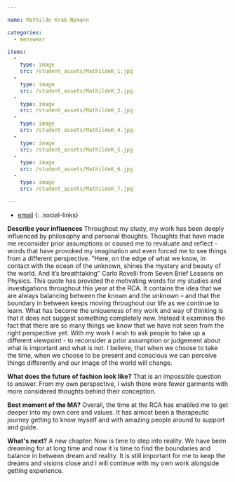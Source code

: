 ```yaml
---

name: Mathilde Krab Nymann

categories:
  - menswear

items:
  -
    type: image
    src: /student_assets/MathildeK_1.jpg
  -
    type: image
    src: /student_assets/MathildeK_2.jpg
  -
    type: image
    src: /student_assets/MathildeK_3.jpg
  -
    type: image
    src: /student_assets/MathildeK_4.jpg
  -
    type: image
    src: /student_assets/MathildeK_5.jpg
  -
    type: image
    src: /student_assets/MathildeK_6.jpg
  -
    type: image
    src: /student_assets/MathildeK_7.jpg

---
```


* [email](mailto:mathilde.krab-nymann@network.rca.ac.uk)
{: .social-links}

**Describe your influences**
Throughout my study, my work has been deeply influenced by philosophy and personal thoughts. Thoughts that have made me reconsider prior assumptions or caused me to revaluate and reflect - words that have provoked my imagination and even forced me to see things from a different perspective.
 “Here, on the edge of what we know, in contact with the ocean of the unknown, shines the mystery and beauty of the world. And it’s breathtaking”
Carlo Rovelli from Seven Brief Lessons on Physics.
This quote has provided the motivating words for my studies and investigations throughout this year at the RCA. It contains the idea that we are always balancing between the known and the unknown – and that the boundary in between keeps moving throughout our life as we continue to learn.
What has become the uniqueness of my work and way of thinking is that it does not suggest something completely new. Instead it examines the fact that there are so many things we know that we have not seen from the right perspective yet.
With my work I wish to ask people to take up a different viewpoint - to reconsider a prior assumption or judgement about what is important and what is not. I believe, that when we choose to take the time, when we choose to be present and conscious we can perceive  things differently and our image of the world will change.

**What does the future of fashion look like?**
That is an impossible question to answer. From my own perspective, I wish there were fewer garments with more considered thoughts behind their conception.

**Best moment of the MA?**
Overall, the time at the RCA has enabled me to get deeper into my own core and values. It has almost been a therapeutic journey getting to know myself and with amazing people around to support and guide.

**What's next?**
A new chapter: Now is time to step into reality. We have been dreaming for at long time and now it is time to find the boundaries and balance in between dream and reality. It is still important for me to keep the dreams and visions close and I will continue with my own work alongside getting experience.  

